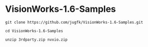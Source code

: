 # VisionWorks-1.6-Samples
```git clone https://github.com/jugfk/VisionWorks-1.6-Samples.git```

```cd VisionWorks-1.6-Samples```

```unzip 3rdparty.zip nvxio.zip```
